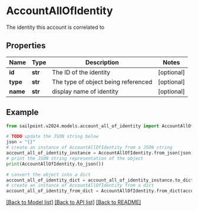 # AccountAllOfIdentity

The identity this account is correlated to

## Properties

Name | Type | Description | Notes
------------ | ------------- | ------------- | -------------
**id** | **str** | The ID of the identity | [optional] 
**type** | **str** | The type of object being referenced | [optional] 
**name** | **str** | display name of identity | [optional] 

## Example

```python
from sailpoint.v2024.models.account_all_of_identity import AccountAllOfIdentity

# TODO update the JSON string below
json = "{}"
# create an instance of AccountAllOfIdentity from a JSON string
account_all_of_identity_instance = AccountAllOfIdentity.from_json(json)
# print the JSON string representation of the object
print(AccountAllOfIdentity.to_json())

# convert the object into a dict
account_all_of_identity_dict = account_all_of_identity_instance.to_dict()
# create an instance of AccountAllOfIdentity from a dict
account_all_of_identity_from_dict = AccountAllOfIdentity.from_dict(account_all_of_identity_dict)
```
[[Back to Model list]](../README.md#documentation-for-models) [[Back to API list]](../README.md#documentation-for-api-endpoints) [[Back to README]](../README.md)


